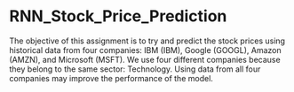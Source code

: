 # RNN_Stock_Price_Prediction
The objective of this assignment is to try and predict the stock prices using historical data from four companies: IBM (IBM), Google (GOOGL), Amazon (AMZN), and Microsoft (MSFT). We use four different companies because they belong to the same sector: Technology. Using data from all four companies may improve the performance of the model.
